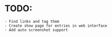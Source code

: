# TODO:
    - Find links and tag them
    - Create show page for entries in web interface
    - Add auto screenshot support
